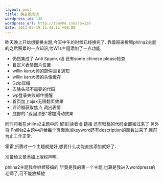 ```yaml
--- 
layout: post
title: 换主题成功
wordpress_id: 138
wordpress_url: http://ISayMe.com/?p=138
date: 2011-05-19 11:43:11 +08:00
---
```

昨天晚上开始想要换主题,今天中午的时候已经换完了.
靠着原来折腾philna2主题的之后积累的一点知识,给W1s主题添加了一点功能.

- 仍然集成了 Anti Spam小墙 还有some chinese please检查.
- 自定义表情图片位置
- willin kan大师的邮件回复通知
- willin kan大师的头像缓存
- Gzip压缩
- 去除头部不需要的代码
- wp登录失败邮件提醒
- 首页加上ajax无限翻页效果
- 评论框获取焦点,调出表情
- 底部的 "返回顶部"增加滑动效果

同时将我在philna2主题中的 留言|读者墙 链接 还有归档的代码全部搬过来了
另外将 PhilNa2主题中的给每个页面添加keyword还有description的函数过来了,目前为止工作正常.

霍霍,折腾过一个主题就是好,想要什么功能直接添加就好了.

准备给文章添加上版权声明,

philna2主题我会继续鼓捣的,毕竟是我的第一个主题,也算是我进入wordpress的老师了,可不能放掉他
